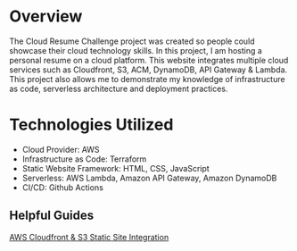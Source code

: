 <h1>Overview</h1>

The Cloud Resume Challenge project was created so people could showcase their cloud technology skills. In this project, I am hosting a personal resume on a cloud platform. This website integrates multiple cloud services such as Cloudfront, S3, ACM, DynamoDB, API Gateway & Lambda. This project also allows me to demonstrate my knowledge of infrastructure as code, serverless architecture and deployment practices.


<h1>Technologies Utilized</h1>
 <ul>
 <li>Cloud Provider: AWS</li>
 <li>Infrastructure as Code: Terraform</li>
 <li>Static Website Framework:  HTML, CSS, JavaScript</li>
 <li> Serverless: AWS Lambda, Amazon API Gateway, Amazon DynamoDB
 <li>CI/CD: Github Actions </li>
 </ul>

<h2> Helpful Guides </h2>

 <a href="https://docs.aws.amazon.com/Route53/latest/DeveloperGuide/getting-started-cloudfront-overview.html">AWS Cloudfront & S3 Static Site Integration</a> 



